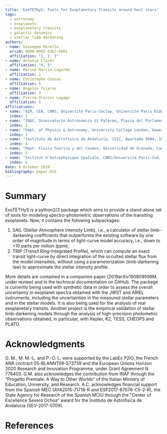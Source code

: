 ```yaml
---
title: 'ExoTETHyS: Tools for Exoplanetary Transits around host stars'
tags:
  - astronomy
  - exoplanets
  - exoplanetary transits
  - galactic dynamics
  - stellar limb-darkening
authors:
- name: Giuseppe Morello
  orcid: 0000-0002-4262-5661
  affiliation: "1, 2, 3"
- name: Antonio Claret
  affiliation: "4, 5"
- name: Marine Martin-Lagarde
  affiliation: 1  
- name: Christophe Cossou
  affiliation: 6  
- name: Angelos Tsiaras
  affiliation: 3  
- name: Pierre-Olivier Lagage
  affiliation: 1  
affiliations:
- name: "AIM, CEA, CNRS, Université Paris-Saclay, Université Paris Diderot, Sorbonne Paris Cité, F-91191 Gif-sur-Yvette, France"  
  index: 1  
- name: "INAF, Osservatorio Astronomico di Palermo, Piazza del Parlamento 1, 90134 Palermo, Italy"  
  index: 2  
- name: "Dept. of Physics & Astronomy, University College London, Gower Street, WC1E 6BT London, UK"  
  index: 3  
- name: "Instituto de Astrofísica de Andalucía, CSIC, Apartado 3004, 18080 Granada, Spain"
  index: 4  
- name: "Dept. Física Teórica y del Cosmos, Universidad de Granada, Campus de Fuentenueva s/n, 10871, Granada, Spain"  
  index: 5  
- name: "Institut d'Astrophysique Spatiale, CNRS/Université Paris-Sud, Université Paris-Saclay, bâtiment 121, Université Paris-Sud, 91405, Orsay Cedex, France"
  index: 6
date: 8 October 2019
bibliography: paper.bib
---
```


# Summary

ExoTETHyS is a python2/3 package which aims to provide a stand-alone set of tools for modeling spectro-photometric observations of the transiting exoplanets. Now, it contains the following subpackages:  
1. SAIL (Stellar Atmosphere Intensity Limb), i.e., a calculator of stellar limb-darkening coefficients that outperforms the existing software by one order of magnitude in terms of light-curve model accuracy, i.e., down to <10 parts per million (ppm);  
2. TRIP (Transit Ring-Integrated Profile), which can compute an exact transit light-curve by direct integration of the occulted stellar flux from the model intensities, without using a parameterization (limb-darkening law) to approximate the stellar intensity profile.

More details are contained in a companion paper (2019arXiv190809599M, under review) and in the technical documentation on GitHub. The package is currently being used with synthetic data in order to assess the overall uncertainty in exoplanet spectra obtained with the JWST and ARIEL instruments, including the uncertainties in the measured stellar parameters and in the stellar models. It is also being used for the analysis of real exoplanetary transits. Another project is the empirical validation of stellar limb-darkening models through the analysis of high-precision photometric observations obtained, in particular, with Kepler, K2, TESS, CHEOPS and PLATO.


# Acknowledgments  
G. M., M. M.-L. and P.-O. L. were supported by the LabEx P2IO, the French ANR contract 05-BLANNT09-573739 and the European Unions Horizon 2020 Research and Innovation Programme, under Grant Agreement N 776403. G.M. also acknowledges the contribution from INAF through the "Progetto Premiale: A Way to Other Worlds" of the Italian Ministry of Education, University, and Research.
A.C. acknowledges financial support from the Spanish MEC (AYA2015-71718-R and ESP2017-87676-C5-2-R), the State Agency for Research of the Spanish MCIU through the "Center of Excellence Severo Ochoa" award for the Instituto de Astrofísica de Andalucía (SEV-2017-0709).

# References
